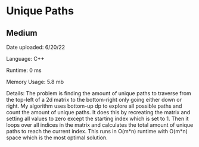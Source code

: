 
# Unique Paths

## Medium

Date uploaded: 6/20/22

Language: C++

Runtime: 0 ms

Memory Usage: 5.8 mb

Details: The problem is finding the amount of unique paths to traverse from the top-left of a 2d matrix to the bottom-right only going either down or right. My algorithm uses bottom-up dp to explore all possible paths and count the amount of unique paths. It does this by recreating the matrix and setting all values to zero except the starting index which is set to 1. Then it loops over all indices in the matrix and calculates the total amount of unique paths to reach the current index. This runs in O(m*n) runtime with O(m\*n) space which is the most optimal solution.
